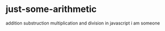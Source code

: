 # just-some-arithmetic
addition substruction multiplication and division in javascript
i am someone
